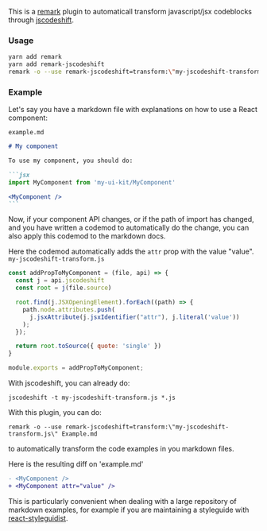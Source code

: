 This is a [remark][] plugin to automaticall transform javascript/jsx
codeblocks through [jscodeshift][].

### Usage

```bash
yarn add remark
yarn add remark-jscodeshift
remark -o --use remark-jscodeshift=transform:\"my-jscodeshift-transform.js\" File.md
```

### Example

Let's say you have a markdown file with explanations on how to use a React component:

`example.md`

``````markdown
# My component

To use my component, you should do:

```jsx
import MyComponent from 'my-ui-kit/MyComponent'

<MyComponent />
```

``````

Now, if your component API changes, or if the path of import has changed, and you
have written a codemod to automatically do the change, you can also apply this
codemod to the markdown docs.

Here the codemod automatically adds the `attr` prop with the value "value".
`my-jscodeshift-transform.js`

```js
const addPropToMyComponent = (file, api) => {
  const j = api.jscodeshift
  const root = j(file.source)

  root.find(j.JSXOpeningElement).forEach((path) => {
    path.node.attributes.push(
      j.jsxAttribute(j.jsxIdentifier("attr"), j.literal('value'))
    );
  });

  return root.toSource({ quote: 'single' })
}

module.exports = addPropToMyComponent;
```

With jscodeshift, you can already do:

```
jscodeshift -t my-jscodeshift-transform.js *.js
```

With this plugin, you can do:

```
remark -o --use remark-jscodeshift=transform:\"my-jscodeshift-transform.js\" Example.md
```

to automatically transform the code examples in you markdown files.

Here is the resulting diff on 'example.md'

```patch
- <MyComponent />
+ <MyComponent attr="value" />
```

This is particularly convenient when dealing with a large repository of markdown examples,
for example if you are maintaining a styleguide with [react-styleguidist][].


[remark]: https://github.com/remarkjs/remark
[jscodeshift]: https://github.com/facebook/jscodeshift
[react-styleguidist]: https://github.com/styleguidist/react-styleguidist
